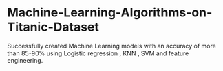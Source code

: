 # Machine-Learning-Algorithms-on-Titanic-Dataset
Successfully created Machine Learning models with an accuracy of more than 85-90% using Logistic regression , KNN , SVM and feature engineering.
